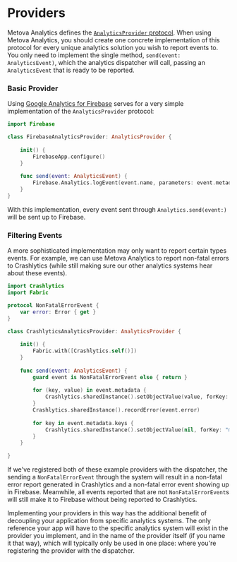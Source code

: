 #  Providers

Metova Analytics defines the [`AnalyticsProvider` protocol](../MetovaAnalytics/Core/Provider/AnalyticsProvider.swift).  When using Metova Analytics, you should create one concrete implementation of this protocol for every unique analytics solution you wish to report events to.  You only need to implement the single method, `send(event: AnalyticsEvent)`, which the analytics dispatcher will call, passing an `AnalyticsEvent` that is ready to be reported.

### Basic Provider

Using [Google Analytics for Firebase](https://firebase.google.com/docs/analytics/ios/start) serves for a very simple implementation of the `AnalyticsProvider` protocol:

```swift
import Firebase

class FirebaseAnalyticsProvider: AnalyticsProvider {
    
    init() {
        FirebaseApp.configure()
    }
    
    func send(event: AnalyticsEvent) {
        Firebase.Analytics.logEvent(event.name, parameters: event.metadata)
    }
}
```

With this implementation, every event sent through `Analytics.send(event:)` will be sent up to Firebase.

### Filtering Events

A more sophisticated implementation may only want to report certain types events.  For example, we can use Metova Analytics to report non-fatal errors to Crashlytics (while still making sure our other analytics systems hear about these events).

```swift
import Crashlytics
import Fabric

protocol NonFatalErrorEvent {
    var error: Error { get }
}

class CrashlyticsAnalyticsProvider: AnalyticsProvider {
    
    init() {
        Fabric.with([Crashlytics.self()])
    }
    
    func send(event: AnalyticsEvent) {
        guard event is NonFatalErrorEvent else { return }
    
        for (key, value) in event.metadata {
            Crashlytics.sharedInstance().setObjectValue(value, forKey: "meta[\(key)]")
        }
        Crashlytics.sharedInstance().recordError(event.error)
        
        for key in event.metadata.keys {
            Crashlytics.sharedInstance().setObjectValue(nil, forKey: "meta[\(key)]")
        }
    }
    
}
```

If we've registered both of these example providers with the dispatcher, the sending a `NonFatalErrorEvent` through the system will result in a non-fatal error report generated in Crashlytics and a non-fatal error event showing up in Firebase.  Meanwhile, all events reported that are not `NonFatalErrorEvent`s will still make it to Firebase without being reported to Crashlytics.

Implementing your providers in this way has the additional benefit of decoupling your application from specific analytics systems.  The only reference your app will have to the specific analytics system will exist in the provider you implement, and in the name of the provider itself (if you name it that way), which will typically only be used in one place: where you're registering the provider with the dispatcher.
